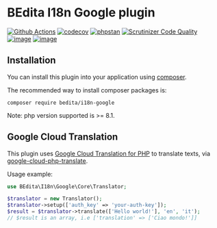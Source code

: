 # BEdita I18n Google plugin

[![Github Actions](https://github.com/bedita/i18n-google/workflows/php/badge.svg)](https://github.com/bedita/i18n-google/actions?query=workflow%3Aphp)
[![codecov](https://codecov.io/gh/bedita/i18n-google/branch/main/graph/badge.svg)](https://codecov.io/gh/bedita/i18n-google)
[![phpstan](https://img.shields.io/badge/PHPStan-level%205-brightgreen.svg)](https://phpstan.org)
[![Scrutinizer Code Quality](https://scrutinizer-ci.com/g/bedita/i18n-google/badges/quality-score.png?b=main)](https://scrutinizer-ci.com/g/bedita/i18n-google/?branch=main)
[![image](https://img.shields.io/packagist/v/bedita/i18n-google.svg?label=stable)](https://packagist.org/packages/bedita/i18n-google)
[![image](https://img.shields.io/github/license/bedita/i18n-google.svg)](https://github.com/bedita/i18n-google/blob/main/LICENSE.LGPL)

## Installation

You can install this plugin into your application using [composer](https://getcomposer.org).

The recommended way to install composer packages is:

```
composer require bedita/i18n-google
```

Note: php version supported is >= 8.1.

## Google Cloud Translation

This plugin uses [Google Cloud Translation for PHP](https://cloud.google.com/php/docs/reference/cloud-translate/latest) to translate texts, via [google-cloud-php-translate](https://github.com/googleapis/google-cloud-php-translate).

Usage example:
```php
use BEdita\I18n\Google\Core\Translator;

$translator = new Translator();
$translator->setup(['auth_key' => 'your-auth-key']);
$result = $translator->translate(['Hello world!'], 'en', 'it');
// $result is an array, i.e ['translation' => ['Ciao mondo!']]
```
